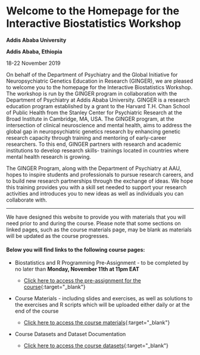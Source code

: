 # Welcome to the Homepage for the Interactive Biostatistics Workshop


**Addis Ababa University**

**Addis Ababa, Ethiopia**

18-22 November 2019

On behalf of the Department of Psychiatry and the Global Initiative for Neuropsychiatric Genetics Education in Research (GINGER), we are pleased to welcome you to the homepage for the Interactive Biostatistics Workshop. The workshop is run by the GINGER program in collaboration with the Department of Psychiatry at Addis Ababa University. GINGER is a research education program established by a grant to the Harvard T.H. Chan School of Public Health from the Stanley Center for Psychiatric Research at the Broad Institute in Cambridge, MA, USA. The GINGER program, at the intersection of clinical neuroscience and mental health, aims to address the global gap in neuropsychiatric genetics research by enhancing genetic research capacity through training and mentoring of early-career researchers. To this end, GINGER partners with research and academic institutions to develop research skills- trainings located in countries where mental health research is growing.

The GINGER Program, along with the Department of Psychiatry at AAU, hopes to inspire students and professionals to pursue research careers, and to build new research partnerships through the exchange of ideas. We hope this training provides you with a skill set needed to support your research activities and introduces you to new ideas as well as individuals you can collaborate with.

----------------------------------------------------------------------------------------------------------------------------


We have designed this website to provide you with materials that you will need prior to and during the course. Please note that some sections on linked pages, such as the course materials page, may be blank as materials will be updated as the course progresses. 


#### Below you will find links to the following course pages:

* Biostatistics and R Programming Pre-Assignment - to be completed by no later than **Monday, November 11th at 11pm EAT**
  * [Click here to access the pre-assignment for the course](https://ginger-hsph.github.io/AAU-Training-2019/primer){:target="_blank"}

* Course Materials - including slides and exercises, as well as solutions to the exercises and R scripts which will be uploaded either daily or at the end of the course
  * [Click here to access the course materials](https://ginger-hsph.github.io/AAU-Training-2019/coursematerials){:target="_blank"}

* Course Datasets and Dataset Documentation
  * [Click here to access the course datasets](https://ginger-hsph.github.io/AAU-Training-2019/datasets){:target="_blank"}
